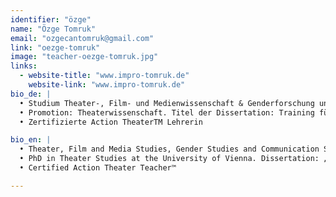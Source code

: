 ```yaml
---
identifier: "özge"
name: "Özge Tomruk"
email: "ozgecantomruk@gmail.com"
link: "oezge-tomruk"
image: "teacher-oezge-tomruk.jpg"
links:
  - website-title: "www.impro-tomruk.de"
    website-link: "www.impro-tomruk.de"
bio_de: |
  •	Studium Theater-, Film- und Medienwissenschaft & Genderforschung und Kommunikationswissenschaft an der Universität Wien  
  •	Promotion: Theaterwissenschaft. Titel der Dissertation: Training fürs Leben. Methoden improvisierten Theaters: Action Theater™ und Forumtheater. Aisthesis-Bewusstsein-Veränderung, Universität Wien  
  •	Zertifizierte Action TheaterTM Lehrerin

bio_en: |
  • Theater, Film and Media Studies, Gender Studies and Communication Studies at the University of Vienna  
  • PhD in Theater Studies at the University of Vienna. Dissertation: „Training for Life, Improvisational Theatre Methods: Action Theater™ and Forum Theatre: Aisthesis-Awareness-Change”  
  • Certified Action Theater Teacher™

---
```

